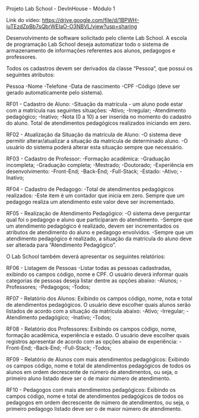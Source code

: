 Projeto Lab School - DevInHouse - Módulo 1

Link do vídeo: https://drive.google.com/file/d/1BPWH-iuTEzdZpBb7sQbrWEIaO-O3NBVL/view?usp=sharing

Desenvolvimento de software solicitado pelo cliente Lab School.
A escola de programação Lab School deseja automatizar todo o sistema de armazenamento de informações referentes aos alunos, pedagogos e professores. 

Todos os cadastros devem ser derivados da classe “Pessoa”, que possui os seguintes atributos:

Pessoa
-Nome
-Telefone
-Data de nascimento
-CPF
-Código  (deve ser gerado automaticamente pelo sistema).


RF01 - Cadastro de Aluno:
-Situação da matrícula - um aluno pode estar com a matrícula nas seguintes situações:
	-Ativo;
	-Irregular;
	-Atendimento pedagógico;
	-Inativo;
-Nota (0 a 10) a ser inserida no momento do cadastro do aluno.
Total de atendimentos pedagógicos realizados iniciando em zero.

RF02 - Atualização da Situação da matrícula de Aluno:
-O sistema deve permitir alterar/atualizar a situação da matrícula de determinado aluno.
-O usuário do sistema poderá alterar esta situação sempre que necessário.

RF03 - Cadastro de Professor:
-Formação acadêmica:
	-Graduação incompleta;
	-Graduação completa;
	-Mestrado;
	-Doutorado;
-Experiência em desenvolvimento:
	-Front-End;
	-Back-End;
	-Full-Stack;
-Estado:
	-Ativo;
	-Inativo;

RF04 - Cadastro de Pedagogo:
-Total de atendimentos pedagógicos realizados:
	-Este item é um contador que inicia em zero. Sempre que um pedagogo realiza um atendimento este valor deve ser incrementado.


RF05 - Realização de Atendimento Pedagógico:
-O sistema deve perguntar qual foi o pedagogo e aluno que participaram do atendimento.
-Sempre que um atendimento pedagógico é realizado, devem ser incrementados os atributos de atendimento do aluno e pedagogo envolvidos.
-Sempre que um atendimento pedagógico é realizado, a situação da matrícula do aluno deve ser alterada para “Atendimento Pedagógico”.



O Lab School também deverá apresentar os seguintes relatórios:

RF06 - Listagem de Pessoas
-Listar todas as pessoas cadastradas, exibindo os campos código, nome e CPF. 
O usuário deverá informar quais categorias de pessoas deseja listar dentre as opções abaixo: 
-Alunos;
-Professores;
-Pedagogos;
-Todos;

RF07 - Relatório dos Alunos:
Exibindo os campos código, nome, nota e total de atendimentos pedagógicos. 
O usuário deve escolher quais alunos serão listados de acordo com a situação da matrícula abaixo:
-Ativo;
-Irregular;
-Atendimento pedagógico;
-Inativo;
-Todos;

RF08 - Relatório dos Professores:
Exibindo os campos código, nome, formação acadêmica, experiência e estado.
O usuário deve escolher quais registros apresentar de acordo com as opções abaixo de experiência:
-Front-End;
-Back-End;
-Full-Stack;
-Todos;

RF09 - Relatório de Alunos com mais atendimentos pedagógicos:
Exibindo os campos código, nome e total de atendimentos pedagógicos de todos os alunos em ordem decrescente de número de atendimentos, ou seja, o primeiro aluno listado deve ser o de maior número de atendimento. 


RF10 - Pedagogos com mais atendimentos pedagógicos:
Exibindo os campos código, nome e total de atendimentos pedagógicos de todos os pedagogos em ordem decrescente de número de atendimentos, ou seja, o primeiro pedagogo listado deve ser o de maior número de atendimento. 

